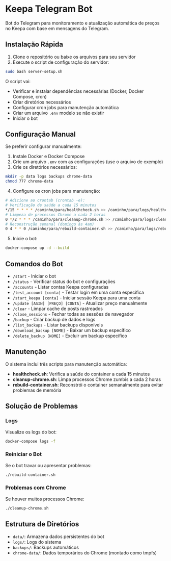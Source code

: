 # Keepa Telegram Bot

Bot do Telegram para monitoramento e atualização automática de preços no Keepa com base em mensagens do Telegram.

## Instalação Rápida

1. Clone o repositório ou baixe os arquivos para seu servidor
2. Execute o script de configuração do servidor:

```bash
sudo bash server-setup.sh
```

O script vai:

- Verificar e instalar dependências necessárias (Docker, Docker Compose, cron)
- Criar diretórios necessários
- Configurar cron jobs para manutenção automática
- Criar um arquivo `.env` modelo se não existir
- Iniciar o bot

## Configuração Manual

Se preferir configurar manualmente:

1. Instale Docker e Docker Compose
2. Crie um arquivo `.env` com as configurações (use o arquivo de exemplo)
3. Crie os diretórios necessários:

```bash
mkdir -p data logs backups chrome-data
chmod 777 chrome-data
```

4. Configure os cron jobs para manutenção:

```bash
# Adicione ao crontab (crontab -e):
# Verificação de saúde a cada 15 minutos
*/15 * * * * /caminho/para/healthcheck.sh >> /caminho/para/logs/healthcheck.log 2>&1
# Limpeza de processos Chrome a cada 2 horas
0 */2 * * * /caminho/para/cleanup-chrome.sh >> /caminho/para/logs/cleanup.log 2>&1
# Reconstrução semanal (domingo às 4am)
0 4 * * 0 /caminho/para/rebuild-container.sh >> /caminho/para/logs/rebuild.log 2>&1
```

5. Inicie o bot:

```bash
docker-compose up -d --build
```

## Comandos do Bot

- `/start` - Iniciar o bot
- `/status` - Verificar status do bot e configurações
- `/accounts` - Listar contas Keepa configuradas
- `/test_account [conta]` - Testar login em uma conta específica
- `/start_keepa [conta]` - Iniciar sessão Keepa para uma conta
- `/update [ASIN] [PREÇO] [CONTA]` - Atualizar preço manualmente
- `/clear` - Limpar cache de posts rastreados
- `/close_sessions` - Fechar todas as sessões de navegador
- `/backup` - Criar backup de dados e logs
- `/list_backups` - Listar backups disponíveis
- `/download_backup [NOME]` - Baixar um backup específico
- `/delete_backup [NOME]` - Excluir um backup específico

## Manutenção

O sistema inclui três scripts para manutenção automática:

- **healthcheck.sh**: Verifica a saúde do container a cada 15 minutos
- **cleanup-chrome.sh**: Limpa processos Chrome zumbis a cada 2 horas
- **rebuild-container.sh**: Reconstrói o container semanalmente para evitar problemas de memória

## Solução de Problemas

### Logs

Visualize os logs do bot:

```bash
docker-compose logs -f
```

### Reiniciar o Bot

Se o bot travar ou apresentar problemas:

```bash
./rebuild-container.sh
```

### Problemas com Chrome

Se houver muitos processos Chrome:

```bash
./cleanup-chrome.sh
```

## Estrutura de Diretórios

- `data/`: Armazena dados persistentes do bot
- `logs/`: Logs do sistema
- `backups/`: Backups automáticos
- `chrome-data/`: Dados temporários do Chrome (montado como tmpfs)
